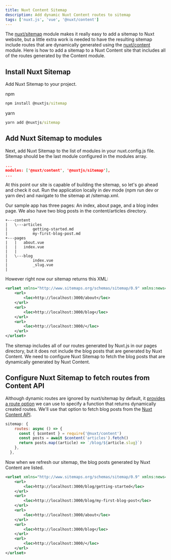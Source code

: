 ```yaml
---
title: Nuxt Content Sitemap
description: Add dynamic Nuxt Content routes to sitemap
tags: ['nuxt.js', 'vue', '@nuxt/content']
---
```


The [nuxt/sitemap](https://sitemap.nuxtjs.org/) module makes it really easy to add a sitemap to Nuxt website, but a little extra work is needed to have the resulting sitemap include routes that are dynamically generated using the [nuxt/content](https://content.nuxtjs.org/) module. Here is how to add a sitemap to a Nuxt Content site that includes all of the routes generated by the Content module. 

## Install Nuxt Sitemap
Add Nuxt Sitemap to your project. 

npm
``` cmd
npm install @nuxtjs/sitemap
```

yarn
```cmd
yarn add @nuxtjs/sitemap
```

## Add Nuxt Sitemap to modules
Next, add Nuxt Sitemap to the list of modules in your nuxt.config.js file. Sitemap should be the last module configured in the modules array.

``` json
...
modules: ['@nuxt/content', '@nuxtjs/sitemap'],
...
```

At this point our site is capable of building the sitemap, so let's go ahead and check it out. Run the application locally in dev mode (npm run dev or yarn dev) and navigate to the sitemap at /sitemap.xml.

Our sample app has three pages: An index, about page, and a blog index page. We also have two blog posts in the content/articles directory.

```
+---content
|   \---articles
|           getting-started.md
|           my-first-blog-post.md
+---pages
|   |   about.vue
|   |   index.vue
|   |   
|   \---blog
|           index.vue
|           _slug.vue
|         
```

 
However right now our sitemap returns this XML:

``` xml
<urlset xmlns="http://www.sitemaps.org/schemas/sitemap/0.9" xmlns:news="http://www.google.com/schemas/sitemap-news/0.9" xmlns:xhtml="http://www.w3.org/1999/xhtml" xmlns:mobile="http://www.google.com/schemas/sitemap-mobile/1.0" xmlns:image="http://www.google.com/schemas/sitemap-image/1.1" xmlns:video="http://www.google.com/schemas/sitemap-video/1.1">
    <url>
        <loc>http://localhost:3000/about</loc>
    </url>
    <url>
        <loc>http://localhost:3000/blog</loc>
    </url>
    <url>
        <loc>http://localhost:3000/</loc>
    </url>
</urlset>
```

The sitemap includes all of our routes generated by Nuxt.js in our pages directory, but it does not include the blog posts that are generated by Nuxt Content. We need to configure Nuxt Sitemap to fetch the blog posts that are dynamically generated by Nuxt Content.

## Configure Nuxt Sitemap to fetch routes from Content API
Although dynamic routes are ignored by nuxt/sitemap by default, it [provides a route option](https://sitemap.nuxtjs.org/usage/sitemap-options#routes-optional---array--function) we can use to specify a function that returns dynamically created routes. We'll use that option to fetch blog posts from the [Nuxt Content API](https://content.nuxtjs.org/fetching).

```javascript
sitemap: {
    routes: async () => {
      const { $content } = require('@nuxt/content')
      const posts = await $content('articles').fetch()
      return posts.map((article) => `/blog/${article.slug}`)
    },
  },
```

Now when we refresh our sitemap, the blog posts generated by Nuxt Content are listed.

```xml
<urlset xmlns="http://www.sitemaps.org/schemas/sitemap/0.9" xmlns:news="http://www.google.com/schemas/sitemap-news/0.9" xmlns:xhtml="http://www.w3.org/1999/xhtml" xmlns:mobile="http://www.google.com/schemas/sitemap-mobile/1.0" xmlns:image="http://www.google.com/schemas/sitemap-image/1.1" xmlns:video="http://www.google.com/schemas/sitemap-video/1.1">
    <url>
        <loc>http://localhost:3000/blog/getting-started</loc>
    </url>
    <url>
        <loc>http://localhost:3000/blog/my-first-blog-post</loc>
    </url>
    <url>
        <loc>http://localhost:3000/about</loc>
    </url>
    <url>
        <loc>http://localhost:3000/blog</loc>
    </url>
    <url>
        <loc>http://localhost:3000/</loc>
    </url>
</urlset>
```
